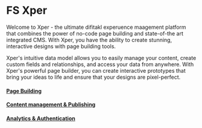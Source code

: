# FS Xper

Welcome to Xper - the ultimate difitakl experuence maagement platform that combines the power of no-code page building and state-of-the art integrated CMS. With Xper, you have the ability to create stunning, interactive designs with page building tools.

Xper's intuitive data model allows you to easily manage your content, create custom fields and relationships, and access your data from anywhere. With Xper's powerful page builder, you can create interactive prototypes that bring your ideas to life and ensure that your designs are pixel-perfect.

#### [Page Building](pages.md)
#### [Content management & Publishing](data_models.md)
#### [Analytics & Authentication](users.md)
